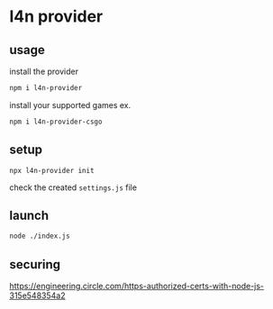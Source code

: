 # l4n provider

## usage
install the provider
``` sh
npm i l4n-provider
```
install your supported games ex.
``` sh
npm i l4n-provider-csgo
```

## setup
```
npx l4n-provider init
```
check the created `settings.js` file

## launch
``` sh
node ./index.js
```

## securing
https://engineering.circle.com/https-authorized-certs-with-node-js-315e548354a2
